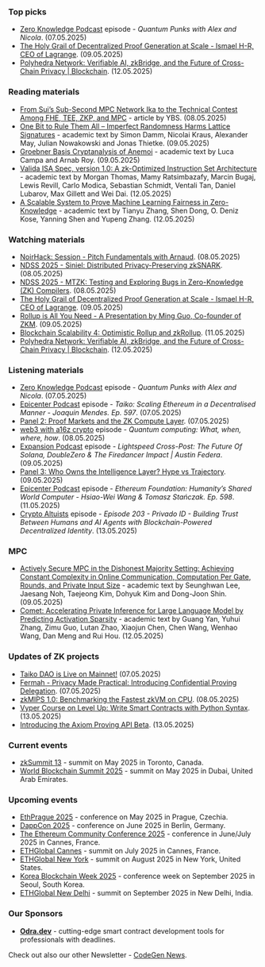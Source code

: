 ### Top picks
* [Zero Knowledge Podcast](https://zeroknowledge.fm/podcast/360/) episode - *Quantum Punks with Alex and Nicola*. (07.05.2025)
* [The Holy Grail of Decentralized Proof Generation at Scale - Ismael H-R, CEO of Lagrange](https://www.youtube.com/watch?v=zv1JsaI775Y). (09.05.2025)
* [Polyhedra Network: Verifiable AI, zkBridge, and the Future of Cross-Chain Privacy | Blockchain](https://www.youtube.com/watch?v=u4e7Z9dUjM0). (12.05.2025)

### Reading materials 
* [From Sui’s Sub-Second MPC Network Ika to the Technical Contest Among FHE, TEE, ZKP, and MPC](https://medium.com/ybbcapital/from-suis-sub-second-mpc-network-ika-to-the-technical-contest-among-fhe-tee-zkp-and-mpc-d3376a5c397c) - article by YBS. (08.05.2025)
* [One Bit to Rule Them All – Imperfect Randomness Harms Lattice Signatures](https://eprint.iacr.org/2025/820.pdf) - academic text by Simon Damm, Nicolai Kraus, Alexander May, Julian Nowakowski and Jonas Thietke. (09.05.2025)
* [Groebner Basis Cryptanalysis of Anemoi](https://eprint.iacr.org/2025/814.pdf) - academic text by Luca Campa and Arnab Roy. (09.05.2025)
* [Valida ISA Spec, version 1.0: A zk-Optimized Instruction Set Architecture](https://arxiv.org/pdf/2505.08114) - academic text by Morgan Thomas, Mamy Ratsimbazafy, Marcin Bugaj, Lewis Revill, Carlo Modica, Sebastian Schmidt, Ventali Tan, Daniel Lubarov, Max Gillett and Wei Dai. (12.05.2025)
* [A Scalable System to Prove Machine Learning Fairness in Zero-Knowledge](https://arxiv.org/pdf/2505.07997) - academic text by Tianyu Zhang, Shen Dong, O. Deniz Kose, Yanning Shen and Yupeng Zhang. (12.05.2025)

### Watching materials
* [NoirHack: Session - Pitch Fundamentals with Arnaud](https://www.youtube.com/watch?v=ha3VGfogsz8). (08.05.2025)
* [NDSS 2025 - Siniel: Distributed Privacy-Preserving zkSNARK](https://www.youtube.com/watch?v=7x2iHPfERRc). (08.05.2025)
* [NDSS 2025 - MTZK: Testing and Exploring Bugs in Zero-Knowledge (ZK) Compilers](https://www.youtube.com/watch?v=4AqwHEnXiJA). (08.05.2025)
* [The Holy Grail of Decentralized Proof Generation at Scale - Ismael H-R, CEO of Lagrange](https://www.youtube.com/watch?v=zv1JsaI775Y). (09.05.2025)
* [Rollup is All You Need - A Presentation by Ming Guo, Co-founder of ZKM](https://www.youtube.com/watch?v=4ScrWGNLwi8). (09.05.2025)
* [Blockchain Scalability 4: Optimistic Rollup and zkRollup](https://www.youtube.com/watch?v=qutudGZuxV4). (11.05.2025)
* [Polyhedra Network: Verifiable AI, zkBridge, and the Future of Cross-Chain Privacy | Blockchain](https://www.youtube.com/watch?v=u4e7Z9dUjM0). (12.05.2025)

### Listening materials
* [Zero Knowledge Podcast](https://zeroknowledge.fm/podcast/360/) episode - *Quantum Punks with Alex and Nicola*. (07.05.2025)
* [Epicenter Podcast](https://www.youtube.com/watch?v=yyiG3jwtWLk) episode - *Taiko: Scaling Ethereum in a Decentralised Manner - Joaquin Mendes. Ep. 597*. (07.05.2025)
* [Panel 2: Proof Markets and the ZK Compute Layer](https://www.youtube.com/watch?v=JLeMI0oryv4). (07.05.2025)
* [web3 with a16z crypto](https://a16zcrypto.com/posts/podcast/quantum-computing-what-when-where-how-fact-vs-fiction/) episode - *Quantum computing: What, when, where, how*. (08.05.2025)
* [Expansion Podcast](https://www.youtube.com/watch?v=a9yz5AGmyHg) episode - *Lightspeed Cross-Post: The Future Of Solana, DoubleZero & The Firedancer Impact | Austin Federa*. (09.05.2025)
* [Panel 3: Who Owns the Intelligence Layer? Hype vs Trajectory](https://www.youtube.com/watch?v=o43LWb1usCM). (09.05.2025)
* [Epicenter Podcast](https://www.youtube.com/watch?v=2-Nqd1pYddo) episode - *Ethereum Foundation: Humanity’s Shared World Computer - Hsiao-Wei Wang & Tomasz Stańczak. Ep. 598*. (11.05.2025)
* [Crypto Altuists](https://www.cryptoaltruists.com/blog/episode-203-privado-id-building-trust-between-humans-and-ai-agents-with-blockchain-powered-decentralized-identity) episode - *Episode 203 - Privado ID - Building Trust Between Humans and AI Agents with Blockchain-Powered Decentralized Identity*. (13.05.2025)

### MPC
 * [Actively Secure MPC in the Dishonest Majority Setting: Achieving Constant Complexity in Online Communication, Computation Per Gate, Rounds, and Private Input Size](https://eprint.iacr.org/2025/810.pdf) - academic text by Seunghwan Lee, Jaesang Noh, Taejeong Kim, Dohyuk Kim and Dong-Joon Shin. (09.05.2025)
* [Comet: Accelerating Private Inference for Large Language Model by Predicting Activation Sparsity](https://arxiv.org/pdf/2505.07239) - academic text by Guang Yan, Yuhui Zhang, Zimu Guo, Lutan Zhao, Xiaojun Chen, Chen Wang, Wenhao Wang, Dan Meng and Rui Hou. (12.05.2025)
  
### Updates of ZK projects
* [Taiko DAO is Live on Mainnet!](https://taiko.mirror.xyz/QI7xb1sHvU5tEhsMsF0oOLI8OlV2lRXvGPnklJbrxJc) (07.05.2025)
* [Fermah - Privacy Made Practical: Introducing Confidential Proving Delegation](https://www.fermah.xyz/blog-posts/confidential-proving-delegation). (07.05.2025)
* [zkMIPS 1.0: Benchmarking the Fastest zkVM on CPU](https://www.zkm.io/blog/zkmips-1-0-benchmarking-the-fastest-zkvm-on-cpu). (08.05.2025)
* [Vyper Course on Level Up: Write Smart Contracts with Python Syntax](https://scroll.io/blog/vyper-course-on-level-up). (13.05.2025)
* [Introducing the Axiom Proving API Beta](https://blog.axiom.xyz/axiom-api-beta/). (13.05.2025)
 
### Current events
* [zkSummit 13](https://www.zksummit.com/) - summit on May 2025 in Toronto, Canada.
* [World Blockchain Summit 2025](https://hodlsummit.com/dubai2025/) - summit on May 2025 in Dubai, United Arab Emirates.

### Upcoming events
* [EthPrague 2025](https://ethprague.com/) - conference on May 2025 in Prague, Czechia.
* [DappCon 2025](https://dappcon.io/#about) - conference on June 2025 in Berlin, Germany.
* [The Ethereum Community Conference 2025](https://ethcc.io/) - conference in June/July 2025 in Cannes, France.
* [ETHGlobal Cannes](https://ethglobal.com/events/cannes) - summit on July 2025 in Cannes, France.
* [ETHGlobal New York](https://ethglobal.com/events/newyork2025) - summit on August 2025 in New York, United States.
* [Korea Blockchain Week 2025](https://koreablockchainweek.com/) - conference week on September 2025 in Seoul, South Korea.
* [ETHGlobal New Delhi](https://ethglobal.com/events/newdelhi) - summit on September 2025 in New Delhi, India.

### Our Sponsors
* **[Odra.dev](https://odra.dev)** - cutting-edge smart contract development tools for professionals with deadlines.

Check out also our other Newsletter - [CodeGen News](https://codegen.substack.com/p/codegen-news-for-2025-05-14). 

